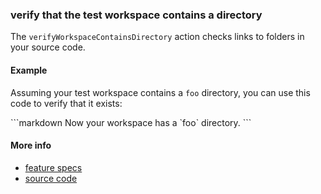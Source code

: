 ### verify that the test workspace contains a directory

The `verifyWorkspaceContainsDirectory` action checks links to folders in your source code.


#### Example

Assuming your test workspace contains a
<a class="tr_createDirectory">`foo`</a>
directory,
you can use this code to verify that it exists:

<a class="tr_runMarkdownInTextrun">
```markdown
<a class="tr_verifyWorkspaceContainsDirectory">
  Now your workspace has a `foo` directory.
</a>
```
</a>


#### More info

- [feature specs](../../features/actions/built-in/verify-source-contains-directory/verify-source-contains-directory.feature)
- [source code](../../src/actions/built-in/verify-source-contains-directory.js)
